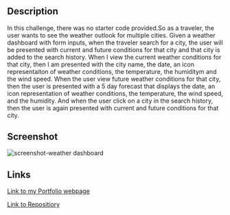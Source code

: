 # <Weather Dashboard>

## Description

In this challenge, there was no starter code provided.So as a traveler, the user wants to see the weather outlook for multiple cities. Given a weather dashboard with form inputs, when the traveler search for a city, the user will be presented with current and future conditions for that city and that city is added to the search history. When I view the current weather conditions for that city, then I am presented with the city name, the date, an icon representaiton of weather conditions, the temperature, the humiditym and the wind speed. When the user view future weather conditions for that city, then the user is presented with a 5 day forecast that displays the date, an icon representation of weather conditions, the temperature, the wind speed, and the humidity. And when the user click on a city in the search history, then the user is again presented with current and future conditions for that city. 


## Screenshot

![screenshot-weather dashboard](../Weather-Dashboard/assets/screen-capture.png)

## Links
[Link to my Portfolio webpage](https://elianelim.github.io/eliane-portfolio/)

[Link to Repositiory](https://github.com/elianelim/eliane-portfolio.git)


